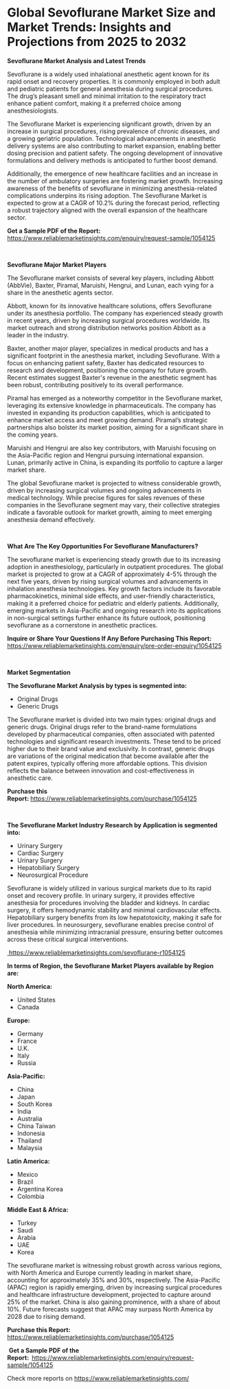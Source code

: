 <p><h1>Global Sevoflurane Market Size and Market Trends: Insights and Projections from 2025 to 2032</h1></p><p><strong>Sevoflurane Market Analysis and Latest Trends</strong></p>
<p><p>Sevoflurane is a widely used inhalational anesthetic agent known for its rapid onset and recovery properties. It is commonly employed in both adult and pediatric patients for general anesthesia during surgical procedures. The drug’s pleasant smell and minimal irritation to the respiratory tract enhance patient comfort, making it a preferred choice among anesthesiologists.</p><p>The Sevoflurane Market is experiencing significant growth, driven by an increase in surgical procedures, rising prevalence of chronic diseases, and a growing geriatric population. Technological advancements in anesthetic delivery systems are also contributing to market expansion, enabling better dosing precision and patient safety. The ongoing development of innovative formulations and delivery methods is anticipated to further boost demand.</p><p>Additionally, the emergence of new healthcare facilities and an increase in the number of ambulatory surgeries are fostering market growth. Increasing awareness of the benefits of sevoflurane in minimizing anesthesia-related complications underpins its rising adoption. The Sevoflurane Market is expected to grow at a CAGR of 10.2% during the forecast period, reflecting a robust trajectory aligned with the overall expansion of the healthcare sector.</p></p>
<p><strong>Get a Sample PDF of the Report:&nbsp;</strong> <a href="https://www.reliablemarketinsights.com/enquiry/request-sample/1054125?utm_campaign=2210&utm_medium=2&utm_source=Github&utm_content=ia&utm_term=02042025&utm_id=sevoflurane">https://www.reliablemarketinsights.com/enquiry/request-sample/1054125</a></p>
<p>&nbsp;</p>
<p><strong>Sevoflurane Major Market Players</strong></p>
<p><p>The Sevoflurane market consists of several key players, including Abbott (AbbVie), Baxter, Piramal, Maruishi, Hengrui, and Lunan, each vying for a share in the anesthetic agents sector.</p><p>Abbott, known for its innovative healthcare solutions, offers Sevoflurane under its anesthesia portfolio. The company has experienced steady growth in recent years, driven by increasing surgical procedures worldwide. Its market outreach and strong distribution networks position Abbott as a leader in the industry.</p><p>Baxter, another major player, specializes in medical products and has a significant footprint in the anesthesia market, including Sevoflurane. With a focus on enhancing patient safety, Baxter has dedicated resources to research and development, positioning the company for future growth. Recent estimates suggest Baxter's revenue in the anesthetic segment has been robust, contributing positively to its overall performance.</p><p>Piramal has emerged as a noteworthy competitor in the Sevoflurane market, leveraging its extensive knowledge in pharmaceuticals. The company has invested in expanding its production capabilities, which is anticipated to enhance market access and meet growing demand. Piramal’s strategic partnerships also bolster its market position, aiming for a significant share in the coming years.</p><p>Maruishi and Hengrui are also key contributors, with Maruishi focusing on the Asia-Pacific region and Hengrui pursuing international expansion. Lunan, primarily active in China, is expanding its portfolio to capture a larger market share.</p><p>The global Sevoflurane market is projected to witness considerable growth, driven by increasing surgical volumes and ongoing advancements in medical technology. While precise figures for sales revenues of these companies in the Sevoflurane segment may vary, their collective strategies indicate a favorable outlook for market growth, aiming to meet emerging anesthesia demand effectively.</p></p>
<p>&nbsp;</p>
<p><strong>What Are The Key Opportunities For Sevoflurane Manufacturers?</strong></p>
<p><p>The sevoflurane market is experiencing steady growth due to its increasing adoption in anesthesiology, particularly in outpatient procedures. The global market is projected to grow at a CAGR of approximately 4-5% through the next five years, driven by rising surgical volumes and advancements in inhalation anesthesia technologies. Key growth factors include its favorable pharmacokinetics, minimal side effects, and user-friendly characteristics, making it a preferred choice for pediatric and elderly patients. Additionally, emerging markets in Asia-Pacific and ongoing research into its applications in non-surgical settings further enhance its future outlook, positioning sevoflurane as a cornerstone in anesthetic practices.</p></p>
<p><strong>Inquire or Share Your Questions If Any Before Purchasing This Report:</strong> <a href="https://www.reliablemarketinsights.com/enquiry/pre-order-enquiry/1054125?utm_campaign=2210&utm_medium=2&utm_source=Github&utm_content=ia&utm_term=02042025&utm_id=sevoflurane">https://www.reliablemarketinsights.com/enquiry/pre-order-enquiry/1054125</a></p>
<p>&nbsp;</p>
<p><strong>Market Segmentation</strong></p>
<p><strong>The Sevoflurane Market Analysis by types is segmented into:</strong></p>
<p><ul><li>Original Drugs</li><li>Generic Drugs</li></ul></p>
<p><p>The Sevoflurane market is divided into two main types: original drugs and generic drugs. Original drugs refer to the brand-name formulations developed by pharmaceutical companies, often associated with patented technologies and significant research investments. These tend to be priced higher due to their brand value and exclusivity. In contrast, generic drugs are variations of the original medication that become available after the patent expires, typically offering more affordable options. This division reflects the balance between innovation and cost-effectiveness in anesthetic care.</p></p>
<p><strong>Purchase this Report:&nbsp;</strong><a href="https://www.reliablemarketinsights.com/purchase/1054125?utm_campaign=2210&utm_medium=2&utm_source=Github&utm_content=ia&utm_term=02042025&utm_id=sevoflurane">https://www.reliablemarketinsights.com/purchase/1054125</a></p>
<p>&nbsp;</p>
<p><strong>The Sevoflurane Market Industry Research by Application is segmented into:</strong></p>
<p><ul><li>Urinary Surgery</li><li>Cardiac Surgery</li><li>Urinary Surgery</li><li>Hepatobiliary Surgery</li><li>Neurosurgical Procedure</li></ul></p>
<p><p>Sevoflurane is widely utilized in various surgical markets due to its rapid onset and recovery profile. In urinary surgery, it provides effective anesthesia for procedures involving the bladder and kidneys. In cardiac surgery, it offers hemodynamic stability and minimal cardiovascular effects. Hepatobiliary surgery benefits from its low hepatotoxicity, making it safe for liver procedures. In neurosurgery, sevoflurane enables precise control of anesthesia while minimizing intracranial pressure, ensuring better outcomes across these critical surgical interventions.</p></p>
<p><a href="https://www.reliablemarketinsights.com/sevoflurane-r1054125?utm_campaign=2210&utm_medium=2&utm_source=Github&utm_content=ia&utm_term=02042025&utm_id=sevoflurane">&nbsp;https://www.reliablemarketinsights.com/sevoflurane-r1054125</a></p>
<p><strong>In terms of Region, the Sevoflurane Market Players available by Region are:</strong></p>
<p>
    <p> <strong> North America: </strong>
        <ul>
            <li>United States</li>
            <li>Canada</li>
        </ul>
        </p> 
    <p> <strong> Europe: </strong>
        <ul>
            <li>Germany</li>
            <li>France</li>
            <li>U.K.</li>
            <li>Italy</li>
            <li>Russia</li>
        </ul>
        </p> 
    <p> <strong> Asia-Pacific: </strong>
        <ul>
            <li>China</li>
            <li>Japan</li>
            <li>South Korea</li>
            <li>India</li>
            <li>Australia</li>
            <li>China Taiwan</li>
            <li>Indonesia</li>
            <li>Thailand</li>
            <li>Malaysia</li>
        </ul>
        </p> 
    <p> <strong> Latin America: </strong>
        <ul>
            <li>Mexico</li>
            <li>Brazil</li>
            <li>Argentina Korea</li>
            <li>Colombia</li>
        </ul>
        </p> 
    <p> <strong> Middle East & Africa: </strong>
        <ul>
            <li>Turkey</li>
            <li>Saudi</li>
            <li>Arabia</li>
            <li>UAE</li>
            <li>Korea</li>
        </ul>
    </p>
    </p>
<p><p>The sevoflurane market is witnessing robust growth across various regions, with North America and Europe currently leading in market share, accounting for approximately 35% and 30%, respectively. The Asia-Pacific (APAC) region is rapidly emerging, driven by increasing surgical procedures and healthcare infrastructure development, projected to capture around 25% of the market. China is also gaining prominence, with a share of about 10%. Future forecasts suggest that APAC may surpass North America by 2028 due to rising demand.</p></p>
<p><strong>Purchase this Report: </strong><a href="https://www.reliablemarketinsights.com/purchase/1054125?utm_campaign=2210&utm_medium=2&utm_source=Github&utm_content=ia&utm_term=02042025&utm_id=sevoflurane">https://www.reliablemarketinsights.com/purchase/1054125</a></p>
<p>&nbsp;<strong>Get a Sample PDF of the Report:&nbsp;&nbsp;</strong><a href="https://www.reliablemarketinsights.com/enquiry/request-sample/1054125?utm_campaign=2210&utm_medium=2&utm_source=Github&utm_content=ia&utm_term=02042025&utm_id=sevoflurane">https://www.reliablemarketinsights.com/enquiry/request-sample/1054125</a></p>
<p><strong></strong></p>
<p>Check more reports on <a href="https://www.reliablemarketinsights.com/?utm_campaign=2210&utm_medium=2&utm_source=Github&utm_content=ia&utm_term=02042025&utm_id=sevoflurane">https://www.reliablemarketinsights.com/</a></p>